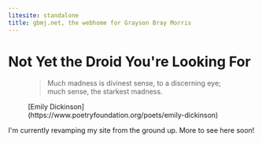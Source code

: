 ```yaml
---
litesite: standalone
title: gbmj.net, the webhome for Grayson Bray Morris
---
```


# Not Yet the Droid You're Looking For

<figure>

>Much madness is divinest sense, to a discerning eye; much sense, the starkest madness.

<figcaption>
[Emily Dickinson](https://www.poetryfoundation.org/poets/emily-dickinson)
</figcaption>
</figure>

I'm currently revamping my site from the ground up. More to see here
soon!
